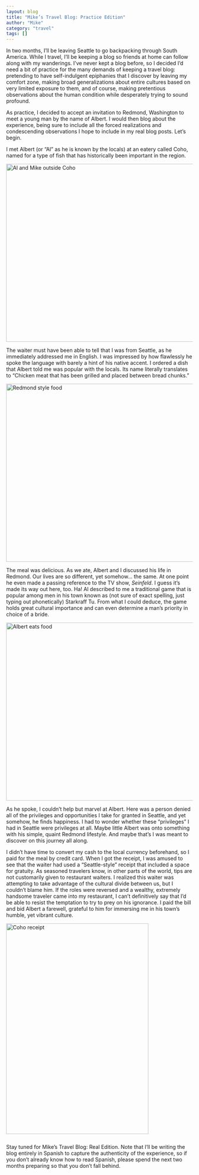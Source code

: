 ```yaml
---
layout: blog
title: "Mike’s Travel Blog: Practice Edition"
author: "Mike"
category: "travel"
tags: []
---
```


In two months, I’ll be leaving Seattle to go backpacking through South America. While I travel, I’ll be keeping a blog so friends at home can follow along with my wanderings. I’ve never kept a blog before, so I decided I’d need a bit of practice for the many demands of keeping a travel blog: pretending to have self-indulgent epiphanies that I discover by leaving my comfort zone, making broad generalizations about entire cultures based on very limited exposure to them, and of course, making pretentious observations about the human condition while desperately trying to sound profound.

As practice, I decided to accept an invitation to Redmond, Washington to meet a young man by the name of Albert. I would then blog about the experience, being sure to include all the forced realizations and condescending observations I hope to include in my real blog posts. Let’s begin.

I met Albert (or “Al” as he is known by the locals) at an eatery called Coho, named for a type of fish that has historically been important in the region.

<a href="{{ site.basurl }}/images/2010/10/IMG_3866.jpg">
	<img class="size-large wp-image-6 aligncenter" title="Al and Mike outside Coho" src="{{ site.baseurl }}/images/2010/10/IMG_3866-1024x768.jpg" alt="Al and Mike outside Coho" width="640" height="480">
</a>

The waiter must have been able to tell that I was from Seattle, as he immediately addressed me in English. I was impressed by how flawlessly he spoke the language with barely a hint of his native accent. I ordered a dish that Albert told me was popular with the locals. Its name literally translates to “Chicken meat that has been grilled and placed between bread chunks.”

<a href="{{ site.basurl }}/images/2010/10/IMG_3867.jpg">
	<img class="aligncenter" title="Chicken meat that has been grilled and placed between bread chunks" src="{{ site.baseurl }}/images/2010/10/IMG_3867-1024x768.jpg" alt="Redmond style food" width="640" height="480">
</a>

The meal was delicious. As we ate, Albert and I discussed his life in Redmond. Our lives are so different, yet somehow… the same. At one point he even made a passing reference to the TV show, *Seinfeld*. I guess it’s made its way out here, too. Ha! Al described to me a traditional game that is popular among men in his town known as (not sure of exact spelling, just typing out phonetically) Starkraff Tu. From what I could deduce, the game holds great cultural importance and can even determine a man’s priority in choice of a bride.

<a href="{{ site.basurl }}/images/2010/10/IMG_3868.jpg">
	<img class="aligncenter" title="Albert eats food" src="{{ site.baseurl }}/images/2010/10/IMG_3868-1024x768.jpg" alt="Albert eats food" width="640" height="480">
</a>

As he spoke, I couldn’t help but marvel at Albert. Here was a person denied all of the privileges and opportunities I take for granted in Seattle, and yet somehow, he finds happiness. I had to wonder whether these “privileges” I had in Seattle were privileges at all. Maybe little Albert was onto something with his simple, quaint Redmond lifestyle. And maybe that’s I was meant to discover on this journey all along.

I didn’t have time to convert my cash to the local currency beforehand, so I paid for the meal by credit card. When I got the receipt, I was amused to see that the waiter had used a “Seattle-style” receipt that included a space for gratuity. As seasoned travelers know, in other parts of the world, tips are not customarily given to restaurant waiters. I realized this waiter was attempting to take advantage of the cultural divide between us, but I couldn’t blame him. If the roles were reversed and a wealthy, extremely handsome traveler came into my restaurant, I can’t definitively say that I’d be able to resist the temptation to try to prey on his ignorance. I paid the bill and bid Albert a farewell, grateful to him for immersing me in his town’s humble, yet vibrant culture.

<a href="{{ site.basurl }}/images/2010/10/IMG_3875.jpg">
	<img class="alignright size-large wp-image-14" title="Coho receipt" src="{{ site.baseurl }}/images/2010/10/IMG_3875-692x1024.jpg" alt="Coho receipt" width="384" height="568" style="margin-bottom: 12px;">
</a>

Stay tuned for Mike’s Travel Blog: Real Edition. Note that I’ll be writing the blog entirely in Spanish to capture the authenticity of the experience, so if you don’t already know how to read Spanish, please spend the next two months preparing so that you don’t fall behind.